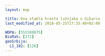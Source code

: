 ```yaml
---
layout: map

title: Dva stabla hrasta lužnjaka u Gibarcu
last_modified_at: 2018-05-25T17:35:48+02:00

WDPA: [555589075]
BioRaS: [371]
geoSrbija:
  L1_182: [126]
---
```


